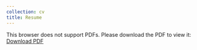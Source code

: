 ```yaml
---
collection: cv
title: Resume
---
```

<object data="https://harshshah99.github.io/files/Resume_Harsh.pdf" width="100%" height="800">
This browser does not support PDFs. Please download the PDF to view it: <a href="/pdf/Resume_Harsh.pdf">Download PDF</a>
</object>
